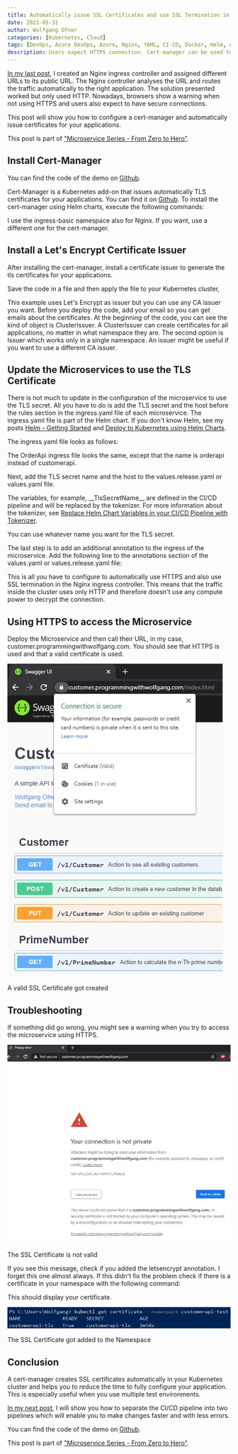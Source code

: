 ```yaml
---
title: Automatically issue SSL Certificates and use SSL Termination in Kubernetes 
date: 2021-05-31
author: Wolfgang Ofner
categories: [Kubernetes, Cloud]
tags: [DevOps, Azure DevOps, Azure, Nginx, YAML, CI-CD, Docker, Helm, AKS, Kubernetes, TLS, SSL]
description: Users expect HTTPS connection. Cert-manager can be used to automatically issue SSL certificates to your applications running in Kubernetes.
---
```


[In my last post](/configure-custom-urls-to-access-microservices-running-in-kubernetes), I created an Nginx ingress controller and assigned different URLs to its public URL. The Nginx controller analyses the URL and routes the traffic automatically to the right application. The solution presented worked but only used HTTP. Nowadays, browsers show a warning when not using HTTPS and users also expect to have secure connections.

This post will show you how to configure a cert-manager and automatically issue certificates for your applications.

This post is part of ["Microservice Series - From Zero to Hero"](/microservice-series-from-zero-to-hero).

## Install Cert-Manager

You can find the code of the demo on <a href="https://github.com/WolfgangOfner/MicroserviceDemo" target="_blank" rel="noopener noreferrer">Github</a>.

Cert-Manager is a Kubernetes add-on that issues automatically TLS certificates for your applications. You can find it on <a href="https://github.com/jetstack/cert-manager" target="_blank" rel="noopener noreferrer">Github</a>. To install the cert-manager using Helm charts, execute the following commands:

<script src="https://gist.github.com/WolfgangOfner/a4c2a59165adf2ffc1cfe2766a9f4009.js"></script>

I use the ingress-basic namespace also for Nginx. If you want, use a different one for the cert-manager.

## Install a Let's Encrypt Certificate Issuer

After installing the cert-manager, install a certificate issuer to generate the tls certificates for your applications.

<script src="https://gist.github.com/WolfgangOfner/c552cc5d37f16daaa24be03541553259.js"></script>

Save the code in a file and then apply the file to your Kubernetes cluster, 

<script src="https://gist.github.com/WolfgangOfner/f9d9011582570bca27f1329d79d71852.js"></script>

This example uses Let's Encrypt as issuer but you can use any CA issuer you want. Before you deploy the code, add your email so you can get emails about the certificates. At the beginning of the code, you can see the kind of object is ClusterIssuer. A ClusterIssuer can create certificates for all applications, no matter in what namespace they are. The second option is Issuer which works only in a single namespace. An issuer might be useful if you want to use a different CA issuer.

## Update the Microservices to use the TLS Certificate

There is not much to update in the configuration of the microservice to use the TLS secret. All you have to do is add the TLS secret and the host before the rules section in the ingress.yaml file of each microservice. The ingress.yaml file is part of the Helm chart. If you don't know Helm, see my posts [Helm - Getting Started](/helm-getting-started) and [Deploy to Kubernetes using Helm Charts](/deploy-kubernetes-using-helm).

The ingress.yaml file looks as follows:

<script src="https://gist.github.com/WolfgangOfner/f194f24e623fdd639750e99118cf9ab5.js"></script>

The OrderApi ingress file looks the same, except that the name is orderapi instead of customerapi.

Next, add the TLS secret name and the host to the values.release.yaml or values.yaml file.

<script src="https://gist.github.com/WolfgangOfner/f2c08d18403841182fa68a81a1081e73.js"></script>
The variables, for example, \_\_TlsSecretName\_\_ are defined in the CI/CD pipeline and will be replaced by the tokenizer. For more information about the tokenizer, see [Replace Helm Chart Variables in your CI/CD Pipeline with Tokenizer](/replace-helm-variables-tokenizer).

<script src="https://gist.github.com/WolfgangOfner/c9a4be612c66df20df3f16acd0100a01.js"></script>

You can use whatever name you want for the TLS secret.

The last step is to add an additional annotation to the ingress of the microservice. Add the following line to the annotations section of the values.yaml or values.release.yaml file:

<script src="https://gist.github.com/WolfgangOfner/929525c2a9b9829f1dba508f80cf935a.js"></script>
This is all you have to configure to automatically use HTTPS and also use SSL termination in the Nginx ingress controller. This means that the traffic inside the cluster uses only HTTP and therefore doesn't use any compute power to decrypt the connection.

## Using HTTPS to access the Microservice

Deploy the Microservice and then call their URL, in my case, customer.programmingwithwolfgang.com. You should see that HTTPS is used and that a valid certificate is used.

<div class="col-12 col-sm-10 aligncenter">
  <a href="/assets/img/posts/2021/05/A-valid-SSL-Certificate-got-created.jpg"><img loading="lazy" src="/assets/img/posts/2021/05/A-valid-SSL-Certificate-got-created.jpg" alt="A valid SSL Certificate got created" /></a>
  
  <p>
   A valid SSL Certificate got created
  </p>
</div>

## Troubleshooting

If something did go wrong, you might see a warning when you try to access the microservice using HTTPS.

<div class="col-12 col-sm-10 aligncenter">
  <a href="/assets/img/posts/2021/05/The-SSL-Certificate-is-not-valid.jpg"><img loading="lazy" src="/assets/img/posts/2021/05/The-SSL-Certificate-is-not-valid.jpg" alt="The SSL Certificate is not valid" /></a>
  
  <p>
   The SSL Certificate is not valid
  </p>
</div>

If you see this message, check if you added the letsencrypt annotation. I forget this one almost always. If this didn't fix the problem check if there is a certificate in your namespace with the following command:

<script src="https://gist.github.com/WolfgangOfner/7ae55a839d9544c5d4cba020d02553a5.js"></script>

This should display your certificate.

<div class="col-12 col-sm-10 aligncenter">
  <a href="/assets/img/posts/2021/05/The-SSL-Certificate-got-added-to-the-Namespace.jpg"><img loading="lazy" src="/assets/img/posts/2021/05/The-SSL-Certificate-got-added-to-the-Namespace.jpg" alt="The SSL Certificate got added to the Namespace" /></a>
  
  <p>
   The SSL Certificate got added to the Namespace
  </p>
</div>

## Conclusion

A cert-manager creates SSL certificates automatically in your Kubernetes cluster and helps you to reduce the time to fully configure your application. This is especially useful when you use multiple test environments.

[In my next post](/split-up-the-ci-cd-pipeline-into-two-pipelines), I will show you how to separate the CI/CD pipeline into two pipelines which will enable you to make changes faster and with less errors.

You can find the code of the demo on <a href="https://github.com/WolfgangOfner/MicroserviceDemo" target="_blank" rel="noopener noreferrer">Github</a>.

This post is part of ["Microservice Series - From Zero to Hero"](/microservice-series-from-zero-to-hero).